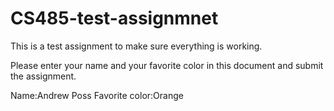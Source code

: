 # CS485-test-assignmnet
This is a test assignment to make sure everything is working.

Please enter your name and your favorite color in this document and submit the assignment.

Name:Andrew Poss
Favorite color:Orange
